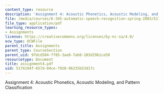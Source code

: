 ```yaml
---
content_type: resource
description: 'Assignment 4: Acoustic Phonetics, Acoustic Modeling, and Pattern Classification'
file: /media/courses/6-345-automatic-speech-recognition-spring-2003/5174194f657d04ce792096235b53d17c_assignment4.pdf
file_type: application/pdf
learning_resource_types:
- Assignments
license: https://creativecommons.org/licenses/by-nc-sa/4.0/
ocw_type: OCWFile
parent_title: Assignments
parent_type: CourseSection
parent_uid: 97dcd504-ff85-3ae8-7ab8-103d29b1ce50
resourcetype: Document
title: assignment4.pdf
uid: 5174194f-657d-04ce-7920-96235b53d17c
---
```

Assignment 4: Acoustic Phonetics, Acoustic Modeling, and Pattern Classification